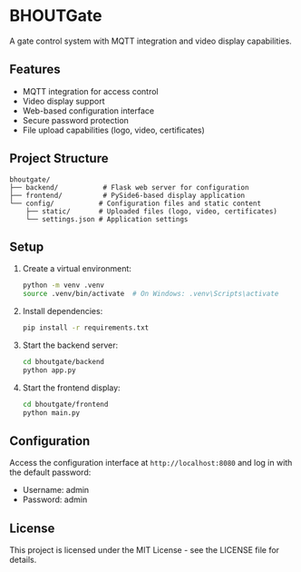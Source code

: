 # BHOUTGate

A gate control system with MQTT integration and video display capabilities.

## Features

- MQTT integration for access control
- Video display support
- Web-based configuration interface
- Secure password protection
- File upload capabilities (logo, video, certificates)

## Project Structure

```
bhoutgate/
├── backend/           # Flask web server for configuration
├── frontend/          # PySide6-based display application
└── config/           # Configuration files and static content
    ├── static/       # Uploaded files (logo, video, certificates)
    └── settings.json # Application settings
```

## Setup

1. Create a virtual environment:
   ```bash
   python -m venv .venv
   source .venv/bin/activate  # On Windows: .venv\Scripts\activate
   ```

2. Install dependencies:
   ```bash
   pip install -r requirements.txt
   ```

3. Start the backend server:
   ```bash
   cd bhoutgate/backend
   python app.py
   ```

4. Start the frontend display:
   ```bash
   cd bhoutgate/frontend
   python main.py
   ```

## Configuration

Access the configuration interface at `http://localhost:8080` and log in with the default password:
- Username: admin
- Password: admin

## License

This project is licensed under the MIT License - see the LICENSE file for details. 